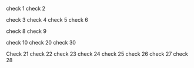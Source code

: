 check 1
check 2


check 3
check 4
check 5
check 6

check 8
check 9

check 10
check 20
check 30

Check 21
check 22
check 23
check 24
check 25
check 26
check 27
check 28
